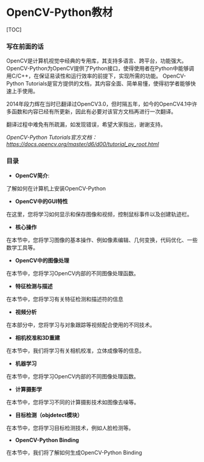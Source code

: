 # OpenCV-Python教材

[TOC]

### 写在前面的话
OpenCV是计算机视觉中经典的专用库，其支持多语言、跨平台，功能强大。
OpenCV-Python为OpenCV提供了Python接口，使得使用者在Python中能够调用C/C++，在保证易读性和运行效率的前提下，实现所需的功能。
OpenCV-Python Tutorials是官方提供的文档，其内容全面、简单易懂，使得初学者能够快速上手使用。

2014年段力辉在当时已翻译过OpenCV3.0，但时隔五年，如今的OpenCV4.1中许多函数和内容已经有所更新，因此有必要对该官方文档再进行一次翻译。

翻译过程中难免有所疏漏，如发现错误，希望大家指出，谢谢支持。

*OpenCV-Python Tutorials官方文档：https://docs.opencv.org/master/d6/d00/tutorial_py_root.html*

### 目录
- **OpenCV简介**:

了解如何在计算机上安装OpenCV-Python

- **OpenCV中的GUI特性**

在这里，您将学习如何显示和保存图像和视频，控制鼠标事件以及创建轨迹栏。

- **核心操作**

在本节中，您将学习图像的基本操作、例如像素编辑、几何变换，代码优化、一些数学工具等。

- **OpenCV中的图像处理**

在本节中，您将学习OpenCV内部的不同图像处理函数。

- **特征检测与描述**

在本节中，您将学习有关特征检测和描述符的信息

- **视频分析**

在本部分中，您将学习与对象跟踪等视频配合使用的不同技术。

- **相机校准和3D重建**

在本节中，我们将学习有关相机校准，立体成像等的信息。

- **机器学习**

在本节中，您将学习OpenCV内部的不同图像处理函数。

- **计算摄影学**

在本节中，您将学习不同的计算摄影技术如图像去噪等。

- **目标检测（objdetect模块）**

在本节中，您将学习目标检测技术，例如人脸检测等。

- **OpenCV-Python Binding**

在本节中，我们将了解如何生成OpenCV-Python Binding